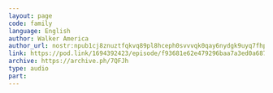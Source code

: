 ```yaml
---
layout: page
code: family
language: English
author: Walker America
author_url: nostr:npub1cj8znuztfqkvq89pl8hceph0svvvqk0qay6nydgk9uyq7fhpfsgsqwrz4u
link: https://pod.link/1694392423/episode/f93681e62e479296baa7a3ed0a68792a
archive: https://archive.ph/7QFJh
type: audio
part: 
---
```

